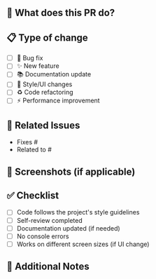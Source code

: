 ## 🎯 What does this PR do?

<!-- Brief description of the changes -->

## 📋 Type of change

- [ ] 🐛 Bug fix
- [ ] ✨ New feature
- [ ] 📚 Documentation update
- [ ] 🎨 Style/UI changes
- [ ] ♻️ Code refactoring
- [ ] ⚡ Performance improvement

## 🔗 Related Issues

<!-- Link any related issues -->

- Fixes #
- Related to #

## 📸 Screenshots (if applicable)

<!-- Add screenshots for UI/UX changes -->

## ✅ Checklist

- [ ] Code follows the project's style guidelines
- [ ] Self-review completed
- [ ] Documentation updated (if needed)
- [ ] No console errors
- [ ] Works on different screen sizes (if UI change)

## 📝 Additional Notes

<!-- Any additional information for reviewers -->
